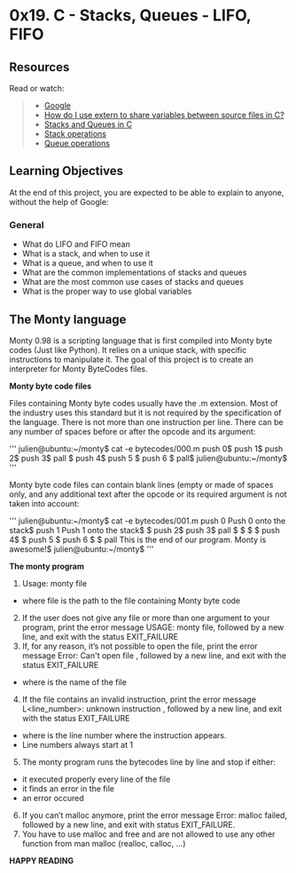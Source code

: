 # 0x19. C - Stacks, Queues - LIFO, FIFO

## Resources
Read or watch:

> * [Google](www.google.com)
> * [How do I use extern to share variables between source files in C?](https://stackoverflow.com/questions/1433204/how-do-i-use-extern-to-share-variables-between-source-files)
> * [Stacks and Queues in C](https://data-flair.training/blogs/stacks-and-queues-in-c/)
> * [ Stack operations](https://www.digitalocean.com/community/tutorials/stack-in-c)
> * [Queue operations](https://www.edureka.co/blog/queue-in-c/)

## Learning Objectives
At the end of this project, you are expected to be able to explain to anyone, without the help of Google:

### General
* What do LIFO and FIFO mean
* What is a stack, and when to use it
* What is a queue, and when to use it
* What are the common implementations of stacks and queues
* What are the most common use cases of stacks and queues
* What is the proper way to use global variables

## The Monty language
Monty 0.98 is a scripting language that is first compiled into Monty byte codes (Just like Python). It relies on a unique stack, with specific instructions to manipulate it. The goal of this project is to create an interpreter for Monty ByteCodes files.

**Monty byte code files**

Files containing Monty byte codes usually have the .m extension. Most of the industry uses this standard but it is not required by the specification of the language. There is not more than one instruction per line. There can be any number of spaces before or after the opcode and its argument:

'''
julien@ubuntu:~/monty$ cat -e bytecodes/000.m
push 0$
push 1$
push 2$
  push 3$
                   pall    $
push 4$
    push 5    $
      push    6        $
pall$
julien@ubuntu:~/monty$
'''

Monty byte code files can contain blank lines (empty or made of spaces only, and any additional text after the opcode or its required argument is not taken into account:

'''
julien@ubuntu:~/monty$ cat -e bytecodes/001.m
push 0 Push 0 onto the stack$
push 1 Push 1 onto the stack$
$
push 2$
  push 3$
                   pall    $
$
$
                           $
push 4$
$
    push 5    $
      push    6        $
$
pall This is the end of our program. Monty is awesome!$
julien@ubuntu:~/monty$
'''

**The monty program**

1. Usage: monty file
* where file is the path to the file containing Monty byte code
2. If the user does not give any file or more than one argument to your program, print the error message USAGE: monty file, followed by a new line, and exit with the status EXIT_FAILURE
3. If, for any reason, it’s not possible to open the file, print the error message Error: Can't open file <file>, followed by a new line, and exit with the status EXIT_FAILURE
* where <file> is the name of the file
4. If the file contains an invalid instruction, print the error message L<line_number>: unknown instruction <opcode>, followed by a new line, and exit with the status EXIT_FAILURE
* where is the line number where the instruction appears.
* Line numbers always start at 1
5. The monty program runs the bytecodes line by line and stop if either:
* it executed properly every line of the file
* it finds an error in the file
* an error occured
6. If you can’t malloc anymore, print the error message Error: malloc failed, followed by a new line, and exit with status EXIT_FAILURE.
7. You have to use malloc and free and are not allowed to use any other function from man malloc (realloc, calloc, …)

**HAPPY READING**
